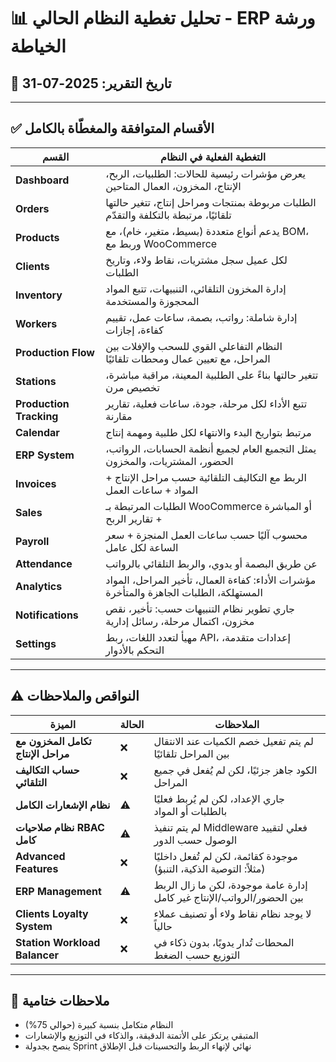 
# 📊 تحليل تغطية النظام الحالي - ERP ورشة الخياطة

## 📅 تاريخ التقرير: 2025-07-31

---

## ✅ الأقسام المتوافقة والمغطّاة بالكامل

| القسم               | التغطية الفعلية في النظام |
|--------------------|----------------------------|
| **Dashboard**       | يعرض مؤشرات رئيسية للحالات: الطلبيات، الربح، الإنتاج، المخزون، العمال المتاحين |
| **Orders**          | الطلبات مربوطة بمنتجات ومراحل إنتاج، تتغير حالتها تلقائيًا، مرتبطة بالتكلفة والتقدّم |
| **Products**        | يدعم أنواع متعددة (بسيط، متغير، خام)، مع BOM، وربط مع WooCommerce |
| **Clients**         | لكل عميل سجل مشتريات، نقاط ولاء، وتاريخ الطلبات |
| **Inventory**       | إدارة المخزون التلقائي، التنبيهات، تتبع المواد المحجوزة والمستخدمة |
| **Workers**         | إدارة شاملة: رواتب، بصمة، ساعات عمل، تقييم كفاءة، إجازات |
| **Production Flow** | النظام التفاعلي القوي للسحب والإفلات بين المراحل، مع تعيين عمال ومحطات تلقائيًا |
| **Stations**        | تتغير حالتها بناءً على الطلبية المعينة، مراقبة مباشرة، تخصيص مرن |
| **Production Tracking** | تتبع الأداء لكل مرحلة، جودة، ساعات فعلية، تقارير مقارنة |
| **Calendar**        | مرتبط بتواريخ البدء والانتهاء لكل طلبية ومهمة إنتاج |
| **ERP System**      | يمثل التجميع العام لجميع أنظمة الحسابات، الرواتب، الحضور، المشتريات، والمخزون |
| **Invoices**        | الربط مع التكاليف التلقائية حسب مراحل الإنتاج + المواد + ساعات العمل |
| **Sales**           | الطلبات المرتبطة بـ WooCommerce أو المباشرة + تقارير الربح |
| **Payroll**         | محسوب آليًا حسب ساعات العمل المنجزة + سعر الساعة لكل عامل |
| **Attendance**      | عن طريق البصمة أو يدوي، والربط التلقائي بالرواتب |
| **Analytics**       | مؤشرات الأداء: كفاءة العمال، تأخير المراحل، المواد المستهلكة، الطلبات الجاهزة والمتأخرة |
| **Notifications**   | جاري تطوير نظام التنبيهات حسب: تأخير، نقص مخزون، اكتمال مرحلة، رسائل إدارية |
| **Settings**        | مهيأ لتعدد اللغات، ربط API، إعدادات متقدمة، التحكم بالأدوار |

---

## ⚠️ النواقص والملاحظات

| الميزة                          | الحالة | الملاحظات |
|--------------------------------|--------|------------|
| **تكامل المخزون مع مراحل الإنتاج** | ❌     | لم يتم تفعيل خصم الكميات عند الانتقال بين المراحل تلقائيًا |
| **حساب التكاليف التلقائي**       | ❌     | الكود جاهز جزئيًا، لكن لم يُفعل في جميع المراحل |
| **نظام الإشعارات الكامل**         | ⚠️     | جاري الإعداد، لكن لم يُربط فعليًا بالطلبات أو المواد |
| **نظام صلاحيات RBAC كامل**     | ⚠️     | لم يتم تنفيذ Middleware فعلي لتقييد الوصول حسب الدور |
| **Advanced Features**         | ❌     | موجودة كقائمة، لكن لم تُفعل داخليًا (مثلاً: التوصية الذكية، التنبؤ) |
| **ERP Management**            | ⚠️     | إدارة عامة موجودة، لكن ما زال الربط بين الحضور/الرواتب/الإنتاج غير كامل |
| **Clients Loyalty System**    | ❌     | لا يوجد نظام نقاط ولاء أو تصنيف عملاء حالياً |
| **Station Workload Balancer** | ❌     | المحطات تُدار يدويًا، بدون ذكاء في التوزيع حسب الضغط |

---

## 📌 ملاحظات ختامية

- النظام متكامل بنسبة كبيرة (حوالي 75%)
- المتبقي يرتكز على الأتمتة الدقيقة، والذكاء في التوزيع والإشعارات
- ينصح بجدولة Sprint نهائي لإنهاء الربط والتحسينات قبل الإطلاق
